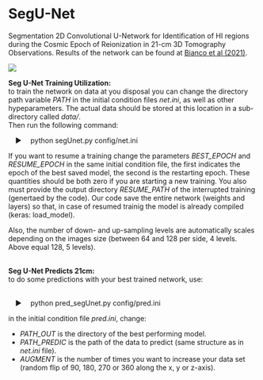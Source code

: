 # SegU-Net
Segmentation 2D Convolutional U-Network for Identification of HI regions during the Cosmic Epoch of Reionization in 21-cm 3D Tomography Observations. Results of the network can be found at <a href="https://arxiv.org/abs/2102.06713">Bianco et al (2021)</a>.

<img src="https://github.com/micbia/SegU-Net/blob/master/utils_plot/Unet_model.png"> 
 
<b>Seg U-Net Training Utilization:</b></br>
to train the network on data at you disposal you can change the directory path variable <i>PATH</i> in the initial condition files <i>net.ini</i>, as well as other hypeparameters. The actual data should be stored at this location in a sub-directory called <i>data/</i>.
</br>Then run the following command:</br>

&emsp;&#9654;&emsp; python segUnet.py config/net.ini

If you want to resume a training change the parameters <i>BEST_EPOCH</i> and <i>RESUME_EPOCH</i> in the same initial condition file, the first indicates the epoch of the best saved model, the second is the restarting epoch. These quantities should be both zero if you are starting a new training. You also must provide the output directory <i>RESUME_PATH</i> of the interrupted training (genertaed by the code). Our code save the entire network (weights and layers) so that, in case of resumed trainig the model is already compiled (keras: load_model).

Also, the number of down- and up-sampling levels are automatically scales depending on the images size (between 64 and 128 per side, 4 levels. Above equal 128, 5 levels).

</br>
<b>Seg U-Net Predicts 21cm:</b></br>
to do some predictions with your best trained network, use:</br></br>

&emsp;&#9654;&emsp; python pred_segUnet.py config/pred.ini

in the initial condition file <i>pred.ini</i>, change:</br>
<ul>
  <li><i>PATH_OUT</i> is the directory of the best performing model.</li>
  <li><i>PATH_PREDIC</i> is the path of the data to predict (same structure as in <i>net.ini</i> file).</li>
  <li><i>AUGMENT</i> is the number of times you want to increase your data set (random flip of 90, 180, 270 or 360 along the x, y or z-axis).</li>
</ul> 
